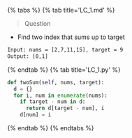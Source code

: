 {% tabs %}
{% tab title='LC_1.md' %}

> Question

* Find two index that sums up to target

```txt
Input: nums = [2,7,11,15], target = 9
Output: [0,1]
```

{% endtab %}
{% tab title='LC_1.py' %}

```py
def twoSum(self, nums, target):
  d = {}
  for i, num in enumerate(nums):
    if target - num in d:
      return d[target - num], i
    d[num] = i
```

{% endtab %}
{% endtabs %}
